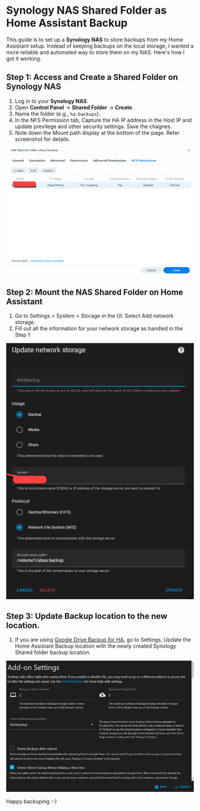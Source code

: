 # Synology NAS Shared Folder as Home Assistant Backup
This guide is to set up a **Synology NAS** to store backups from my Home Assistant setup. Instead of keeping backups on the local storage, I wanted a more reliable and automated way to store them on my NAS. Here's how I got it working.


## Step 1: Access and Create a Shared Folder on Synology NAS
1. Log in to your **Synology NAS**.  
2. Open **Control Panel** → **Shared Folder** → **Create**.  
3. Name the folder (e.g., `ha-backups`).  
4. In the NFS Permission tab, Capture the HA IP address in the Host IP and update previlege and other security settings. Save the chagnes. 
4. Note down the Mount path display at the bottom of the page. Refer screenshot for details. 
   
![Synalogy NAS Shared Path](/images/shared-backup-synology.png)

## Step 2: Mount the NAS Shared Folder on Home Assistant  

1. Go to Settings > System > Storage in the UI. Select Add network storage.
2. Fill out all the information for your network storage as handled in the Step 1

![Home Assistant Setup](/images/shared-backup-homeassistant.png)

## Step 3: Update Backup location to the new location. 
1. If you are using [Google Drive Backup for HA](https://github.com/sabeechen/hassio-google-drive-backup), go to Settings, Update the Home Assistant Backup location with the newly created Synology Shared folder backup location. 

![Google Drive Backup](/images/shared-backup-googledrive.png)

Happy backuping :-)